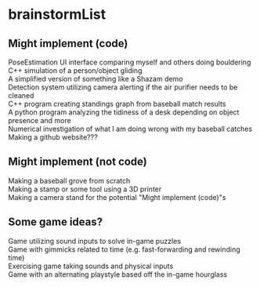 # brainstormList
## Might implement (code)
PoseEstimation UI interface comparing myself and others doing bouldering <br>
C++ simulation of a person/object gliding <br>
A simplified version of something like a Shazam demo <br>
Detection system utilizing camera alerting if the air purifier needs to be cleaned <br>
C++ program creating standings graph from baseball match results <br>
A python program analyzing the tidiness of a desk depending on object presence and more <br>
Numerical investigation of what I am doing wrong with my baseball catches <br>
Making a github website??? <br>


## Might implement (not code)
Making a baseball grove from scratch <br>
Making a stamp or some tool using a 3D printer <br>
Making a camera stand for the potential "Might implement (code)"s <br>

## Some game ideas?
Game utilizing sound inputs to solve in-game puzzles <br>
Game with gimmicks related to time (e.g. fast-forwarding and rewinding time) <br>
Exercising game taking sounds and physical inputs <br>
Game with an alternating playstyle based off the in-game hourglass <br>
